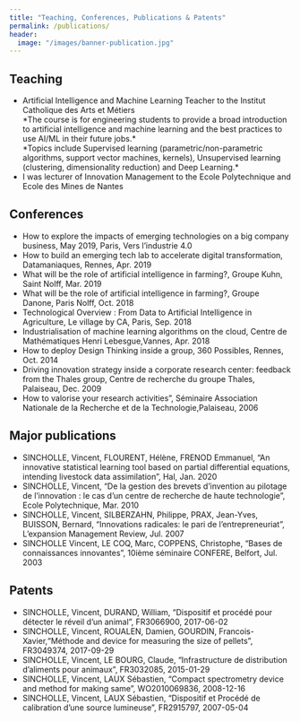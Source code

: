 ```yaml
---
title: "Teaching, Conferences, Publications & Patents"
permalink: /publications/
header:
  image: "/images/banner-publication.jpg"
---
```

## Teaching
<ul>
  <li>Artificial Intelligence and Machine Learning Teacher to the Institut Catholique des Arts et Métiers
    <br/>*The course is for engineering students to provide a broad introduction to artificial intelligence and machine learning and the best practices to use AI/ML in their future jobs.*
    <br/>*Topics include Supervised learning (parametric/non-parametric algorithms, support vector machines, kernels), Unsupervised learning (clustering, dimensionality reduction) and Deep Learning.*
  </li>
  <li>I was lecturer of Innovation Management to the Ecole Polytechnique and Ecole des Mines de Nantes</li>
</ul>

## Conferences
<ul>
  <li>How to explore the impacts of emerging technologies on a big company business, May 2019, Paris, Vers l’industrie 4.0</li>
  <li>How to build an emerging tech lab to accelerate digital transformation, Datamaniaques, Rennes, Apr. 2019</li>
  <li>What will be the role of artificial intelligence in farming?, Groupe Kuhn, Saint Nolff, Mar. 2019</li>
  <li>What will be the role of artificial intelligence in farming?, Groupe Danone, Paris Nolff, Oct. 2018</li>
  <li>Technological Overview : From Data to Artificial Intelligence in Agriculture, Le village by CA, Paris, Sep. 2018</li>
  <li>Industrialisation of machine learning algorithms on the cloud, Centre de Mathématiques Henri Lebesgue,Vannes, Apr. 2018</li>
  <li>How to deploy Design Thinking inside a group, 360 Possibles, Rennes, Oct. 2014</li>
  <li>Driving innovation strategy inside a corporate research center: feedback from the Thales group, Centre de recherche du groupe Thales, Palaiseau, Dec. 2009</li>
  <li>How to valorise your research activities”, Séminaire Association Nationale de la Recherche et de la Technologie,Palaiseau, 2006</li>
  
</ul>

## Major publications
<ul>
  <li>SINCHOLLE, Vincent, FLOURENT, Hélène, FRENOD Emmanuel, “An innovative statistical learning tool based on partial differential equations,
intending livestock data assimilation”, Hal, Jan. 2020 </li>
  <li>SINCHOLLE, Vincent, “De la gestion des brevets d’invention au pilotage de l’innovation : le cas d’un centre de recherche de haute technologie”,
Ecole Polytechnique, Mar. 2010</li>
  <li>SINCHOLLE, Vincent, SILBERZAHN, Philippe, PRAX, Jean-Yves, BUISSON, Bernard, “Innovations radicales: le pari de l’entrepreneuriat”,
L’expansion Management Review, Jul. 2007</li>
  <li>SINCHOLLE Vincent, LE COQ, Marc, COPPENS, Christophe, “Bases de connaissances innovantes”, 10ième séminaire CONFERE, Belfort, Jul.
    2003</li>
</ul>

## Patents
<ul>
  <li>SINCHOLLE, Vincent, DURAND, William, “Dispositif et procédé pour détecter le réveil d’un animal”, FR3066900, 2017-06-02</li>
  <li>SINCHOLLE, Vincent, ROUALEN, Damien, GOURDIN, Francois-Xavier,“Méthode and device for measuring the size of pellets”, FR3049374,
2017-09-29</li>
  <li>SINCHOLLE, Vincent, LE BOURG, Claude, “Infrastructure de distribution d’aliments pour animaux”, FR3032085, 2015-01-29</li>
  <li>SINCHOLLE, Vincent, LAUX Sébastien, “Compact spectrometry device and method for making same”, WO2010069836, 2008-12-16</li>
  <li>SINCHOLLE, Vincent, LAUX Sébastien, “Dispositif et Procédé de calibration d’une source lumineuse”, FR2915797, 2007-05-04</li>
</ul>
